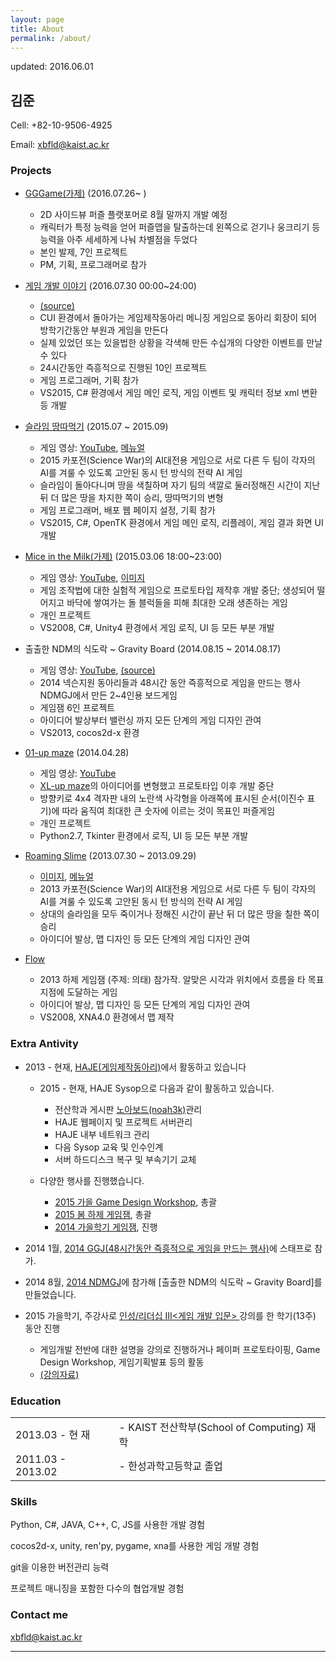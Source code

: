 ```yaml
---
layout: page
title: About
permalink: /about/
---
```


updated: 2016.06.01

## 김준
Cell: +82-10-9506-4925

Email: xbfld@kaist.ac.kr

### Projects

- [GGGame(가제)]() (2016.07.26~ )
    - 2D 사이드뷰 퍼즐 플랫포머로 8월 말까지 개발 예정
    - 캐릭터가 특정 능력을 얻어 퍼즐맵을 탈출하는데 왼쪽으로 걷기나 웅크리기 등 능력을 아주 세세하게 나눠 차별점을 두었다
    - 본인 발제, 7인 프로젝트
    - PM, 기획, 프로그래머로 참가

- [게임 개발 이야기](http://noah.kaist.ac.kr/ant/cehigi/+read/552314) (2016.07.30 00:00~24:00)
    - [(source)](https://bitbucket.org/haje/game-development-story/)
    - CUI 환경에서 돌아가는 게임제작동아리 메니징 게임으로 동아리 회장이 되어 방학기간동안 부원과 게임을 만든다
    - 실제 있었던 또는 있을법한 상황을 각색해 만든 수십개의 다양한 이벤트를 만날 수 있다
    - 24시간동안 즉흥적으로 진행된 10인 프로젝트
    - 게임 프로그래머, 기획 참가
    - VS2015, C# 환경에서 게임 메인 로직, 게임 이벤트 및 캐릭터 정보 xml 변환 등 개발

- [슬라임 땅따먹기](http://15ai.haje.org) (2015.07 ~ 2015.09)
    - 게임 영상: [YouTube](https://youtu.be/v7ehkLaDpGk?list=PLUJX8drB8EKIqpfYYz8vXOiIKM6o-32X8),  [메뉴얼](https://bitbucket.org/Atonal/15ai/raw/0031a9442dbed3e906c05a6a118f7d68fffe7eac/docs/AI%20%EA%B2%8C%EC%9E%84-%20%EC%8A%AC%EB%9D%BC%EC%9E%84%20%EB%95%85%EB%94%B0%EB%A8%B9%EA%B8%B0%20%EB%AA%85%EC%84%B8.pdf)
    - 2015 카포전(Science War)의 AI대전용 게임으로 서로 다른 두 팀이 각자의 AI를 겨룰 수 있도록 고안된 동시 턴 방식의 전략 AI 게임
    - 슬라임이 돌아다니며 땅을 색칠하며 자기 팀의 색깔로 둘러정해진 시간이 지난 뒤 더 많은 땅을 차지한 쪽이 승리, 땅따먹기의 변형
    - 게임 프로그래머, 배포 웹 페이지 설정, 기획 참가
    - VS2015, C#, OpenTK 환경에서 게임 메인 로직, 리플레이, 게임 결과 화면 UI 개발

- [Mice in the Milk(가제)](http://noah.kaist.ac.kr/ant/cehigi/+read/552314) (2015.03.06 18:00~23:00)
    - 게임 영상: [YouTube](https://youtu.be/y4T5SY9E3p8),  [이미지](https://noah.haje.org/static/uploads/552335/%EA%B0%80%EC%A0%9C_MITM.pdf)
    - 게임 조작법에 대한 실험적 게임으로 프로토타입 제작후 개발 중단; 생성되어 떨어지고 바닥에 쌓여가는 돌 블럭들을 피해 최대한 오래 생존하는 게임
    - 개인 프로젝트
    - VS2008, C#, Unity4 환경에서 게임 로직, UI 등 모든 부분 개발

- 출출한 NDM의 식도락 ~ Gravity Board (2014.08.15 ~ 2014.08.17)
    - 게임 영상: [YouTube](https://youtu.be/ufCTFPdD8kU),  [(source)](https://github.com/LemonTeaDev/gravityboard)
    - 2014 넥슨지원 동아리들과 48시간 동안 즉흥적으로 게임을 만드는 행사 NDMGJ에서 만든 2~4인용 보드게임
    - 게임잼 6인 프로젝트
    - 아이디어 발상부터 밸런싱 까지 모든 단계의 게임 디자인 관여
    - VS2013, cocos2d-x 환경

- [01-up maze][01-up maze] (2014.04.28)
    - 게임 영상: [YouTube](https://youtu.be/vwZMSHO6fEU)
    - [XL-up maze]의 아이디어를 변형했고 프로토타입 이후 개발 중단
    - 방향키로 4x4 격자판 내의 노란색 사각형을 아래쪽에 표시된 순서(이진수 표기)에 따라 움직여 최대한 큰 숫자에 이르는 것이 목표인 퍼즐게임
    - 개인 프로젝트
    - Python2.7, Tkinter 환경에서 로직, UI 등 모든 부분 개발

- [Roaming Slime](http://noah.kaist.ac.kr/Circle/HAJE/project/Old/13ai) (2013.07.30 ~ 2013.09.29)
    - [이미지](http://noah.kaist.ac.kr/static/uploads/553126/ROAMING%20SLIME.png),  [메뉴얼](http://noah.kaist.ac.kr/static/uploads/553131/AI%20game%20manual.pdf)
    - 2013 카포전(Science War)의 AI대전용 게임으로 서로 다른 두 팀이 각자의 AI를 겨룰 수 있도록 고안된 동시 턴 방식의 전략 AI 게임
    - 상대의 슬라임을 모두 죽이거나 정해진 시간이 끝난 뒤 더 많은 땅을 칠한 쪽이 승리
    - 아이디어 발상, 맵 디자인 등 모든 단계의 게임 디자인 관여

- [Flow](http://haje.org/projects/flow/index)
    - 2013 하제 게임잼 (주제: 의태) 참가작. 알맞은 시각과 위치에서 흐름을 타 목표지점에 도달하는 게임
    - 아이디어 발상, 맵 디자인 등 모든 단계의 게임 디자인 관여
    - VS2008, XNA4.0 환경에서 맵 제작

### Extra Antivity

- 2013 \- 현재, [HAJE(게임제작동아리)][HAJE]에서 활동하고 있습니다
    - 2015 \- 현재, HAJE Sysop으로 다음과 같이 활동하고 있습니다.
        - 전산학과 게시판 [노아보드(noah3k)][noah]관리
        - HAJE 웹페이지 및 프로젝트 서버관리
        - HAJE 내부 네트워크 관리
        - 다음 Sysop 교육 및 인수인계
        - 서버 하드디스크 복구 및 부속기기 교체

    - 다양한 행사를 진행했습니다.
        - [2015 가을 Game Design Workshop](http://noah.kaist.ac.kr/Circle/HAJE/seminar/15GDW), 총괄
        - [2015 봄 하제 게임잼](http://noah.kaist.ac.kr/Circle/HAJE/project/15spring_gamejam), 총괄
        - [2014 가을학기 게임잼](http://noah.kaist.ac.kr/Circle/HAJE/seminar/Old/14newbie/14FallGameJam), 진행

- 2014 1월, [2014 GGJ(48시간동안 즉흥적으로 게임을 만드는 행사)][GGJ 2014 Pangyo Site @ Nexon Korea]에 스태프로 참가.

- 2014 8월, [2014 NDMGJ]에 참가해 [출출한 NDM의 식도락 ~ Gravity Board]를 만들었습니다.

- 2015 가을학기, 주강사로 [ 인성/리더십 III<게임 개발 입문> ][<게임 개발 입문>]강의를 한 학기(13주) 동안 진행
    - 게임개발 전반에 대한 설명을 강의로 진행하거나 페이퍼 프로토타이핑, Game Design Workshop, 게임기획발표 등의 활동
    - [(강의자료)][<게임 개발 입문> 보드]

### Education

| | |
|:----------|----------|
| 2013.03 - 현 재 |- KAIST 전산학부(School of Computing) 재학|
| 2011.03 - 2013.02 |- 한성과학고등학교 졸업|

### Skills

Python, C#, JAVA, C++, C, JS를 사용한 개발 경험

cocos2d-x, unity, ren'py, pygame, xna를 사용한 게임 개발 경험

git을 이용한 버전관리 능력

프로젝트 매니징을 포함한 다수의 협업개발 경험

### Contact me

[xbfld@kaist.ac.kr](mailto:xbfld@kaist.ac.kr)

***
[HAJE]: http://haje.org/
[noah]: http://noah.kaist.ac.kr/
[GGJ 2014 Pangyo Site @ Nexon Korea]: http://globalgamejam.org/2014/jam-sites/ggj-2014-pangyo-site-nexon-korea
[<게임 개발 입문>]: https://cais.kaist.ac.kr/syllabusInfo?year=2015&term=3&subject_no=10.174&lecture_class=X&dept_id=4424
[<게임 개발 입문> 보드]: http://noah.kaist.ac.kr/Circle/HAJE/seminar/Old/15IGD
[2014 NDMGJ]: https://sites.google.com/site/ndmgj2014/
[01-up maze]: http://noah.kaist.ac.kr/Circle/HAJE/+read/550327
[XL-up maze]: http://www.clickmazes.com/xvi/ixxvi.htm
